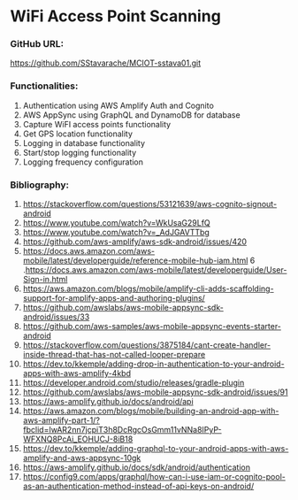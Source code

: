 
# WiFi Access Point Scanning 

### GitHub URL: 
https://github.com/SStavarache/MCIOT-sstava01.git

### Functionalities:

1. Authentication using AWS Amplify Auth and Cognito 
2. AWS AppSync using GraphQL and DynamoDB for database 
3. Capture WiFI access points functionality
4. Get GPS location functionality
5. Logging in database functionality
6. Start/stop logging functionality
7. Logging frequency configuration

### Bibliography:

1. https://stackoverflow.com/questions/53121639/aws-cognito-signout-android
2. https://www.youtube.com/watch?v=WkUsaG29LfQ
3. https://www.youtube.com/watch?v=_AdJGAVTTbg
4. https://github.com/aws-amplify/aws-sdk-android/issues/420
5. https://docs.aws.amazon.com/aws-mobile/latest/developerguide/reference-mobile-hub-iam.html
6 .https://docs.aws.amazon.com/aws-mobile/latest/developerguide/User-Sign-in.html
7. https://aws.amazon.com/blogs/mobile/amplify-cli-adds-scaffolding-support-for-amplify-apps-and-authoring-plugins/
8. https://github.com/awslabs/aws-mobile-appsync-sdk-android/issues/33
9. https://github.com/aws-samples/aws-mobile-appsync-events-starter-android
10. https://stackoverflow.com/questions/3875184/cant-create-handler-inside-thread-that-has-not-called-looper-prepare
11. https://dev.to/kkemple/adding-drop-in-authentication-to-your-android-apps-with-aws-amplify-4kbd
12. https://developer.android.com/studio/releases/gradle-plugin
13. https://github.com/awslabs/aws-mobile-appsync-sdk-android/issues/91
14. https://aws-amplify.github.io/docs/android/api
15. https://aws.amazon.com/blogs/mobile/building-an-android-app-with-aws-amplify-part-1/?fbclid=IwAR2nn7jcpiT3h8DcRgcOsGmm11vNNa8IPyP-WFXNQ8PcAi_EOHUCJ-8iB18
16. https://dev.to/kkemple/adding-graphql-to-your-android-apps-with-aws-amplify-and-aws-appsync-10gk
17. https://aws-amplify.github.io/docs/sdk/android/authentication
18. https://config9.com/apps/graphql/how-can-i-use-iam-or-cognito-pool-as-an-authentication-method-instead-of-api-keys-on-android/

